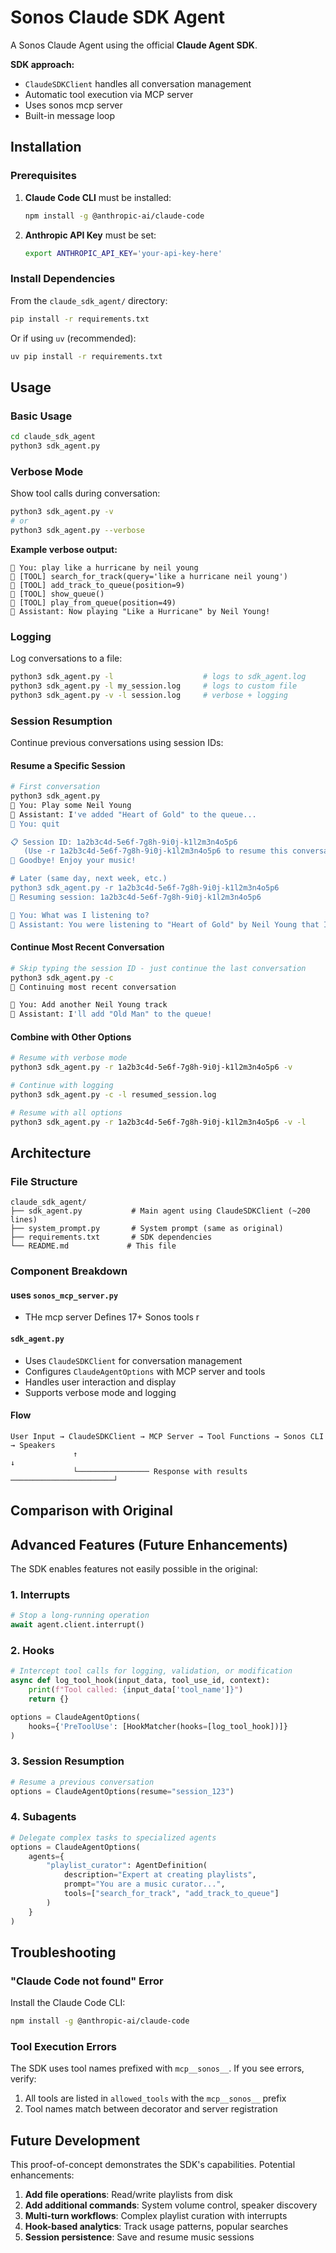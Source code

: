 # Sonos Claude SDK Agent

A Sonos Claude Agent using the official **Claude Agent SDK**.

**SDK approach:**
- `ClaudeSDKClient` handles all conversation management
- Automatic tool execution via MCP server
- Uses sonos mcp server
- Built-in message loop

## Installation

### Prerequisites

1. **Claude Code CLI** must be installed:
   ```bash
   npm install -g @anthropic-ai/claude-code
   ```

2. **Anthropic API Key** must be set:
   ```bash
   export ANTHROPIC_API_KEY='your-api-key-here'
   ```

### Install Dependencies

From the `claude_sdk_agent/` directory:

```bash
pip install -r requirements.txt
```

Or if using `uv` (recommended):

```bash
uv pip install -r requirements.txt
```

## Usage

### Basic Usage

```bash
cd claude_sdk_agent
python3 sdk_agent.py
```

### Verbose Mode

Show tool calls during conversation:

```bash
python3 sdk_agent.py -v
# or
python3 sdk_agent.py --verbose
```

**Example verbose output:**
```
🎵 You: play like a hurricane by neil young
🔧 [TOOL] search_for_track(query='like a hurricane neil young')
🔧 [TOOL] add_track_to_queue(position=9)
🔧 [TOOL] show_queue()
🔧 [TOOL] play_from_queue(position=49)
🤖 Assistant: Now playing "Like a Hurricane" by Neil Young!
```

### Logging

Log conversations to a file:

```bash
python3 sdk_agent.py -l                    # logs to sdk_agent.log
python3 sdk_agent.py -l my_session.log     # logs to custom file
python3 sdk_agent.py -v -l session.log     # verbose + logging
```

### Session Resumption

Continue previous conversations using session IDs:

#### Resume a Specific Session

```bash
# First conversation
python3 sdk_agent.py
🎵 You: Play some Neil Young
🤖 Assistant: I've added "Heart of Gold" to the queue...
🎵 You: quit

📋 Session ID: 1a2b3c4d-5e6f-7g8h-9i0j-k1l2m3n4o5p6
   (Use -r 1a2b3c4d-5e6f-7g8h-9i0j-k1l2m3n4o5p6 to resume this conversation)
👋 Goodbye! Enjoy your music!

# Later (same day, next week, etc.)
python3 sdk_agent.py -r 1a2b3c4d-5e6f-7g8h-9i0j-k1l2m3n4o5p6
🔄 Resuming session: 1a2b3c4d-5e6f-7g8h-9i0j-k1l2m3n4o5p6

🎵 You: What was I listening to?
🤖 Assistant: You were listening to "Heart of Gold" by Neil Young that I added earlier!
```

#### Continue Most Recent Conversation

```bash
# Skip typing the session ID - just continue the last conversation
python3 sdk_agent.py -c
🔄 Continuing most recent conversation

🎵 You: Add another Neil Young track
🤖 Assistant: I'll add "Old Man" to the queue!
```

#### Combine with Other Options

```bash
# Resume with verbose mode
python3 sdk_agent.py -r 1a2b3c4d-5e6f-7g8h-9i0j-k1l2m3n4o5p6 -v

# Continue with logging
python3 sdk_agent.py -c -l resumed_session.log

# Resume with all options
python3 sdk_agent.py -r 1a2b3c4d-5e6f-7g8h-9i0j-k1l2m3n4o5p6 -v -l
```

## Architecture

### File Structure

```
claude_sdk_agent/
├── sdk_agent.py           # Main agent using ClaudeSDKClient (~200 lines)
├── system_prompt.py       # System prompt (same as original)
├── requirements.txt       # SDK dependencies
└── README.md             # This file
```

### Component Breakdown

#### uses `sonos_mcp_server.py`
- THe mcp server Defines 17+ Sonos tools r

#### `sdk_agent.py`
- Uses `ClaudeSDKClient` for conversation management
- Configures `ClaudeAgentOptions` with MCP server and tools
- Handles user interaction and display
- Supports verbose mode and logging

#### Flow

```
User Input → ClaudeSDKClient → MCP Server → Tool Functions → Sonos CLI → Speakers
              ↑                                                               ↓
              └──────────────── Response with results ───────────────────────┘
```

## Comparison with Original

## Advanced Features (Future Enhancements)

The SDK enables features not easily possible in the original:

### 1. Interrupts
```python
# Stop a long-running operation
await agent.client.interrupt()
```

### 2. Hooks
```python
# Intercept tool calls for logging, validation, or modification
async def log_tool_hook(input_data, tool_use_id, context):
    print(f"Tool called: {input_data['tool_name']}")
    return {}

options = ClaudeAgentOptions(
    hooks={'PreToolUse': [HookMatcher(hooks=[log_tool_hook])]}
)
```

### 3. Session Resumption
```python
# Resume a previous conversation
options = ClaudeAgentOptions(resume="session_123")
```

### 4. Subagents
```python
# Delegate complex tasks to specialized agents
options = ClaudeAgentOptions(
    agents={
        "playlist_curator": AgentDefinition(
            description="Expert at creating playlists",
            prompt="You are a music curator...",
            tools=["search_for_track", "add_track_to_queue"]
        )
    }
)
```

## Troubleshooting

### "Claude Code not found" Error

Install the Claude Code CLI:
```bash
npm install -g @anthropic-ai/claude-code
```

### Tool Execution Errors

The SDK uses tool names prefixed with `mcp__sonos__`. If you see errors, verify:
1. All tools are listed in `allowed_tools` with the `mcp__sonos__` prefix
2. Tool names match between decorator and server registration

## Future Development

This proof-of-concept demonstrates the SDK's capabilities. Potential enhancements:

1. **Add file operations**: Read/write playlists from disk
2. **Add additional commands**: System volume control, speaker discovery
3. **Multi-turn workflows**: Complex playlist curation with interrupts
4. **Hook-based analytics**: Track usage patterns, popular searches
5. **Session persistence**: Save and resume music sessions

